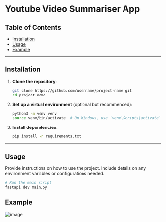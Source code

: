# Youtube Video Summariser App


## Table of Contents

- [Installation](#installation)
- [Usage](#usage)
- [Example](#example)

---

## Installation

1. **Clone the repository**:

    ```bash
    git clone https://github.com/username/project-name.git
    cd project-name
    ```

2. **Set up a virtual environment** (optional but recommended):

    ```bash
    python3 -m venv venv
    source venv/bin/activate  # On Windows, use `venv\Scripts\activate`
    ```

3. **Install dependencies**:

    ```bash
    pip install -r requirements.txt
    ```

---

## Usage

Provide instructions on how to use the project. Include details on any environment variables or configurations needed.

```bash
# Run the main script
fastapi dev main.py
```

## Example
![image](https://github.com/user-attachments/assets/effa35b6-d6c4-4459-ad4d-52e884007163)


